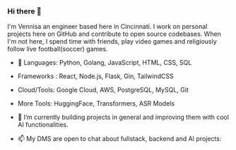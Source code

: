 ### Hi there 👋
I'm Vennisa an engineer based here in Cincinnati. I work on personal projects here on GitHub and contribute to open source codebases. When I'm not here, I spend time with friends, play video games and religiously follow live football(soccer) games.

- 🔭 Languages: Python, Golang, JavaScript, HTML, CSS, SQL
- Frameworks : React, Node.js, Flask, Gin, TailwindCSS
-  Cloud/Tools: Google Cloud, AWS, PostgreSQL, MySQL, Git
- More Tools: HuggingFace, Transformers, ASR Models
  
- 🌱 I’m currently building projects in general and improving them with cool AI functionalities. 

- 📫 My DMS are open to chat about fullstack, backend and AI projects:






